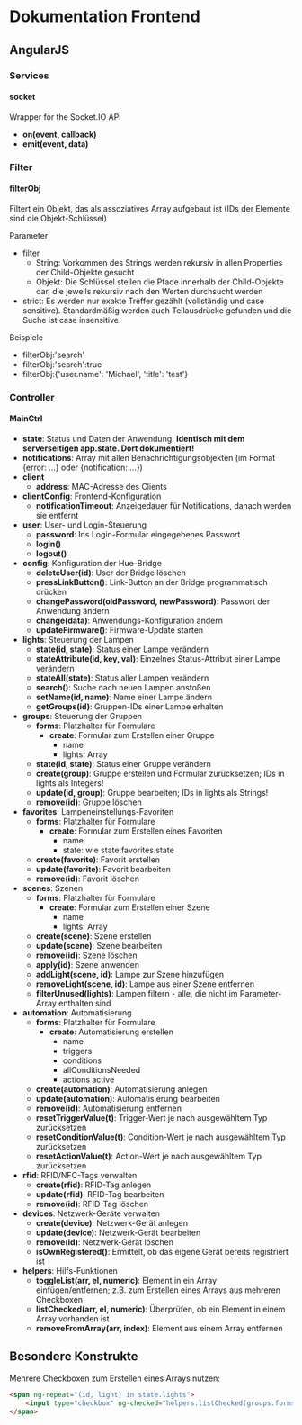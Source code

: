 # Dokumentation Frontend

## AngularJS

### Services

#### socket

Wrapper for the Socket.IO API

-   **on(event, callback)**
-   **emit(event, data)**


### Filter

#### filterObj

Filtert ein Objekt, das als assoziatives Array aufgebaut ist (IDs der Elemente sind die Objekt-Schlüssel)

Parameter

-   filter
    -   String: Vorkommen des Strings werden rekursiv in allen Properties der Child-Objekte gesucht
    -   Objekt: Die Schlüssel stellen die Pfade innerhalb der Child-Objekte dar, die jeweils rekursiv nach den Werten durchsucht werden
-   strict: Es werden nur exakte Treffer gezählt (vollständig und case sensitive). Standardmäßig werden auch Teilausdrücke gefunden und die Suche ist case insensitive.

Beispiele

-   filterObj:'search'
-   filterObj:'search':true
-   filterObj:{'user.name': 'Michael', 'title': 'test'}


### Controller

#### MainCtrl

-   **state**: Status und Daten der Anwendung. **Identisch mit dem serverseitigen app.state. Dort dokumentiert!**
-   **notifications**: Array mit allen Benachrichtigungsobjekten (im Format {error: ...} oder {notification: ...})
-   **client**
    -   **address**: MAC-Adresse des Clients
-   **clientConfig**: Frontend-Konfiguration
    -   **notificationTimeout**: Anzeigedauer für Notifications, danach werden sie entfernt
-   **user**: User- und Login-Steuerung
    -   **password**: Ins Login-Formular eingegebenes Passwort
    -   **login()**
    -   **logout()**
-   **config**: Konfiguration der Hue-Bridge
    -   **deleteUser(id)**: User der Bridge löschen
    -   **pressLinkButton()**: Link-Button an der Bridge programmatisch drücken
    -   **changePassword(oldPassword, newPassword)**: Passwort der Anwendung ändern
    -   **change(data)**: Anwendungs-Konfiguration ändern
    -   **updateFirmware()**:  Firmware-Update starten
-   **lights**: Steuerung der Lampen
    -   **state(id, state)**: Status einer Lampe verändern
    -   **stateAttribute(id, key, val)**: Einzelnes Status-Attribut einer Lampe verändern
    -   **stateAll(state)**: Status aller Lampen verändern
    -   **search()**: Suche nach neuen Lampen anstoßen
    -   **setName(id, name)**: Name einer Lampe ändern
    -   **getGroups(id)**: Gruppen-IDs einer Lampe erhalten
-   **groups**: Steuerung der Gruppen
    -   **forms**: Platzhalter für Formulare
        -   **create**: Formular zum Erstellen einer Gruppe
            -   name
            -   lights: Array
    -   **state(id, state)**: Status einer Gruppe verändern
    -   **create(group)**: Gruppe erstellen und Formular zurücksetzen; IDs in lights als Integers!
    -   **update(id, group)**: Gruppe bearbeiten; IDs in lights als Strings!
    -   **remove(id)**: Gruppe löschen
-   **favorites**: Lampeneinstellungs-Favoriten
    -   **forms**: Platzhalter für Formulare
        -   **create**: Formular zum Erstellen eines Favoriten
            -   name
            -   state: wie state.favorites.state
    -   **create(favorite)**: Favorit erstellen
    -   **update(favorite)**: Favorit bearbeiten
    -   **remove(id)**: Favorit löschen
-   **scenes**: Szenen
    -   **forms**: Platzhalter für Formulare
        -   **create**: Formular zum Erstellen einer Szene
            -   name
            -   lights: Array
    -   **create(scene)**: Szene erstellen
    -   **update(scene)**: Szene bearbeiten
    -   **remove(id)**: Szene löschen
    -   **apply(id)**: Szene anwenden
    -   **addLight(scene, id)**: Lampe zur Szene hinzufügen
    -   **removeLight(scene, id)**: Lampe aus einer Szene entfernen
    -   **filterUnused(lights)**: Lampen filtern - alle, die nicht im Parameter-Array enthalten sind
-   **automation**: Automatisierung
    -   **forms**: Platzhalter für Formulare
        -   **create**: Automatisierung erstellen
            -   name
            -   triggers
            -   conditions
            -   allConditionsNeeded
            -   actions
            active
    -   **create(automation)**: Automatisierung anlegen
    -   **update(automation)**: Automatisierung bearbeiten
    -   **remove(id)**: Automatisierung entfernen
    -   **resetTriggerValue(t)**: Trigger-Wert je nach ausgewähltem Typ zurücksetzen
    -   **resetConditionValue(t)**: Condition-Wert je nach ausgewähltem Typ zurücksetzen
    -   **resetActionValue(t)**: Action-Wert je nach ausgewähltem Typ zurücksetzen
-   **rfid**: RFID/NFC-Tags verwalten
    -   **create(rfid)**: RFID-Tag anlegen
    -   **update(rfid)**: RFID-Tag bearbeiten
    -   **remove(id)**: RFID-Tag löschen
-   **devices**: Netzwerk-Geräte verwalten
    -   **create(device)**: Netzwerk-Gerät anlegen
    -   **update(device)**: Netzwerk-Gerät bearbeiten
    -   **remove(id)**: Netzwerk-Gerät löschen
    -   **isOwnRegistered()**: Ermittelt, ob das eigene Gerät bereits registriert ist
-   **helpers**: Hilfs-Funktionen
    -   **toggleList(arr, el, numeric)**: Element in ein Array einfügen/entfernen; z.B. zum Erstellen eines Arrays aus mehreren Checkboxen
    -   **listChecked(arr, el, numeric)**: Überprüfen, ob ein Element in einem Array vorhanden ist
    -   **removeFromArray(arr, index)**: Element aus einem Array entfernen


## Besondere Konstrukte

Mehrere Checkboxen zum Erstellen eines Arrays nutzen:

```html
<span ng-repeat="(id, light) in state.lights">
    <input type="checkbox" ng-checked="helpers.listChecked(groups.forms.create.lights, id, true)" ng-click="helpers.toggleList(groups.forms.create.lights, id, true)" /> {{id}}
</span>
```

